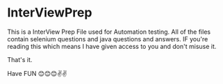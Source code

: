# InterViewPrep

This is a InterView Prep File used for Automation testing.
All of the files contain selenium questions and java questions and answers.
IF you're reading this which means I have given access to you and don't misuse it.

That's it.

Have FUN 😊😊😊✌✌
